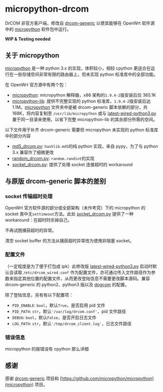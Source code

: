 # micropython-drcom

DrCOM 非官方客户端，修改自 [drcom-generic](https://github.com/drcoms/drcom-generic) 以使其能够在 OpenWrt 软件源中的 [micropython](https://github.com/micropython/micropython) 软件包中运行。

**WIP & Testing needed**

## 关于 micropython

[micropython](https://github.com/micropython/micropython) 是一种 python 3.x 的实现，体积较小，相较 cpython 更适合在运行在一些存储空间非常有限的路由器上，但未实现 python 标准库中的全部功能。

在 OpenWrt 官方源中有两个包：

- [micropython](https://openwrt.org/packages/pkgdata/micropython): micropython 解释器，x86 架构的`1.9.4-2`版安装后仅 365.1K
- [micropython-lib](https://openwrt.org/packages/pkgdata/micropython-lib): 提供不完整实现的 python 标准库，`1.9.4-2`版安装后达 1.1M。[micropython](micropython) 文件夹中是被 drcom-generic 脚本依赖的部分，共 168K，将内容复制至 `/usr/lib/micropython` 或与 [latest-wired-python3.py](latest-wired-python3.py) 置于同一目录来使用，以省下完整 micropython-lib 的其余部分所需的空间。

以下文件用于补齐 drcom-generic 需要但 micropython 未实现的 python 标准库中的部分内容

- [md5\_drcom.py](md5_drcom.py): `hashlib.md5`的纯 python 实现，来自 pypy，为了与 python 3.x 兼容作了细微更改
- [random\_drcom.py](random_drcom.py): `random.randint`的实现
- [socket\_drcom.py](socket_drcom,py): 提供了处理 socket 连接超时的 workaround

## 与原版 drcom-generic 脚本的差别

### socket 传输超时处理

OpenWrt 官方软件源的部分或全部架构（未作考究）下的 micropython 的 socket 类中无`settimeout`方法。此处 [socket\_drcom.py](socket_drcom.py) 提供了一种 workaround：在超时时杀掉自己。

不再试图捕获超时的异常。

清空 socket buffer 的方法从捕获超时异常改为使用非阻塞 socket。

### 配置文件

（一定程度是为了便于打包成 ipk）此修改版 [latest-wired-python3.py](latest-wired-python3.py) 启动时默认会读取 `/etc/drcom_wired.conf` 作为配置文件，亦可通过传入文件路径作为参数来指定其他位置的配置文件，从而更改登陆信息不需要更改脚本源码。兼容 drcom-generic 的 python2、python3 版以及 [dogcom](https://github.com/mchome/dogcom) 的配置。

除了登陆信息，另有有以下配置项：

- `PID_ENABLE`: `bool`，默认`True`，是否启用 pid 文件
- `PID_PATH`: `str`，默认`'/var/log/drcom.conf'`，pid 文件路径
- `DEBUG`: `bool`，默认`False`，是否开启日志文件
- `LOG_PATH`: `str`，默认`'/tmp/drcom_client.log'`，日志文件路径

### 错误信息

micropython 的报错没有 cpython 那么详细

## 感谢

感谢 [drcom-generic](https://github.com/micropython/micropython) 项目和 [https://github.com/micropython/micropython](micropython) 项目。
